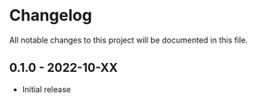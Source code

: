 # Changelog

All notable changes to this project will be documented in this file.

## 0.1.0 - 2022-10-XX

- Initial release
